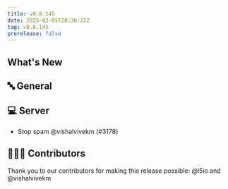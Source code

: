 ```yaml
---
title: v0.8.145
date: 2025-02-05T20:36:22Z
tag: v0.8.145
prerelease: false
---
```


## What's New
## 🔤 General
## 💻 Server

- Stop spam @vishalvivekm (#3178)

## 👨🏽‍💻 Contributors

Thank you to our contributors for making this release possible:
@l5io and @vishalvivekm

